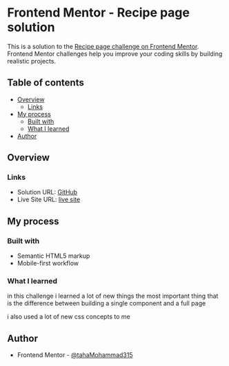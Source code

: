 # Frontend Mentor - Recipe page solution

This is a solution to the [Recipe page challenge on Frontend Mentor](https://www.frontendmentor.io/challenges/recipe-page-KiTsR8QQKm). Frontend Mentor challenges help you improve your coding skills by building realistic projects. 

## Table of contents

- [Overview](#overview)
  - [Links](#links)
- [My process](#my-process)
  - [Built with](#built-with)
  - [What I learned](#what-i-learned)
- [Author](#author)


## Overview


### Links

- Solution URL: [GitHub](https://github.com/TahaMohammad315/Frontend-mentor/tree/main/recipe-page)
- Live Site URL: [live site](https://dreamy-pony-858536.netlify.app/)

## My process

### Built with

- Semantic HTML5 markup
- Mobile-first workflow



### What I learned

in this challenge i learned a lot of new things the most important thing that is the difference between building a single component and a full page 

i also used a lot of new css concepts to me


## Author

- Frontend Mentor - [@tahaMohammad315](https://www.frontendmentor.io/profile/TahaMohammad315)


